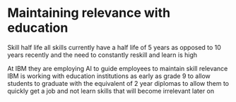 # Maintaining relevance with education

Skill half life all skills currently have a half life of 5 years as opposed to 10 years recently and the need to constantly reskill and learn is high

At IBM they are employing AI to guide employees to maintain skill relevance
IBM is working with education institutions as early as grade 9 to allow students to graduate with the equivalent of 2 year diplomas to allow them to quickly get a job and not learn skills that will become irrelevant later on





